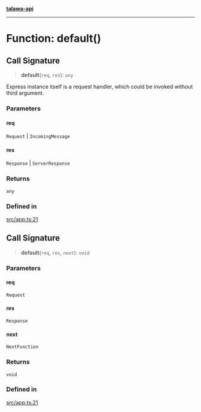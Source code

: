 [**talawa-api**](../../README.md)

***

# Function: default()

## Call Signature

> **default**(`req`, `res`): `any`

Express instance itself is a request handler, which could be invoked without
third argument.

### Parameters

#### req

`Request` | `IncomingMessage`

#### res

`Response` | `ServerResponse`

### Returns

`any`

### Defined in

[src/app.ts:21](https://github.com/Suyash878/talawa-api/blob/e4413cec641a837926071678fed3c7f67234e31e/src/app.ts#L21)

## Call Signature

> **default**(`req`, `res`, `next`): `void`

### Parameters

#### req

`Request`

#### res

`Response`

#### next

`NextFunction`

### Returns

`void`

### Defined in

[src/app.ts:21](https://github.com/Suyash878/talawa-api/blob/e4413cec641a837926071678fed3c7f67234e31e/src/app.ts#L21)
